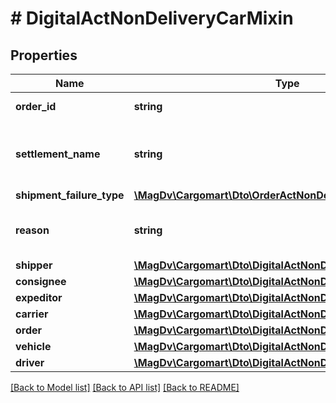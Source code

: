 # # DigitalActNonDeliveryCarMixin

## Properties

Name | Type | Description | Notes
------------ | ------------- | ------------- | -------------
**order_id** | **string** | Идентификатор заказа |
**settlement_name** | **string** | Наименование населённого пункта составления акта |
**shipment_failure_type** | [**\MagDv\Cargomart\Dto\OrderActNonDeliveryCarTypeEnum**](OrderActNonDeliveryCarTypeEnum.md) |  |
**reason** | **string** | Сведения о несоответствии машины/водителя | [optional]
**shipper** | [**\MagDv\Cargomart\Dto\DigitalActNonDeliveryCarCompany**](DigitalActNonDeliveryCarCompany.md) |  |
**consignee** | [**\MagDv\Cargomart\Dto\DigitalActNonDeliveryCarCompany**](DigitalActNonDeliveryCarCompany.md) |  |
**expeditor** | [**\MagDv\Cargomart\Dto\DigitalActNonDeliveryCarCompany**](DigitalActNonDeliveryCarCompany.md) |  |
**carrier** | [**\MagDv\Cargomart\Dto\DigitalActNonDeliveryCarCompany**](DigitalActNonDeliveryCarCompany.md) |  |
**order** | [**\MagDv\Cargomart\Dto\DigitalActNonDeliveryCarOrder**](DigitalActNonDeliveryCarOrder.md) |  |
**vehicle** | [**\MagDv\Cargomart\Dto\DigitalActNonDeliveryCarMixinVehicle**](DigitalActNonDeliveryCarMixinVehicle.md) |  | [optional]
**driver** | [**\MagDv\Cargomart\Dto\DigitalActNonDeliveryCarMixinDriver**](DigitalActNonDeliveryCarMixinDriver.md) |  | [optional]

[[Back to Model list]](../../README.md#models) [[Back to API list]](../../README.md#endpoints) [[Back to README]](../../README.md)
